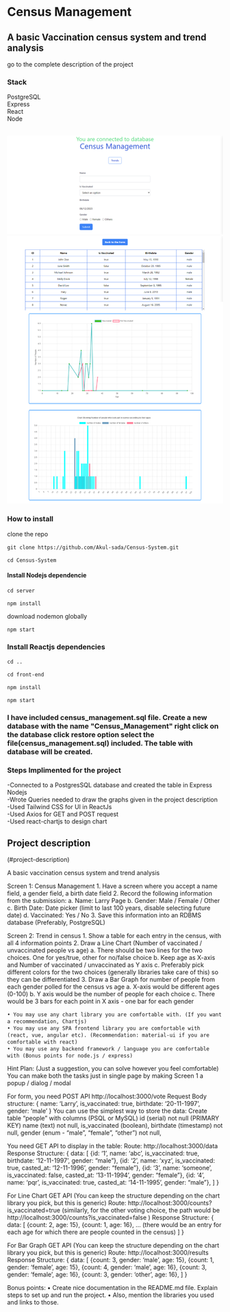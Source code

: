 # Census Management



## A basic Vaccination census system and trend analysis

go to the complete description of the project <a name="project-description"></a>

### Stack
PostgreSQL<br>
Express<br>
React<br>
Node<br>
<br>

![Contact Form](./1stpage.png "contact form")
![Trends](./2ndpage.png "Trends")

### How to install

clone the repo 
```
git clone https://github.com/Akul-sada/Census-System.git
```

```
cd Census-System
```
#### Install Nodejs dependencie
```
cd server
```
```
npm install
```
download nodemon globally
```
npm start
```
### Install Reactjs dependencies

```
cd .. 
```
```
cd front-end
```
```
npm install
```
```
npm start
```
### I have included census_management.sql file. Create a new database with the name "Census_Management" right click on the database click restore option select the file(census_management.sql) included. The table with database will be created.

### Steps Implimented for the project <br>
-Connected to a PostgresSQL database and created the table in Express Nodejs<br>
-Wrote Queries needed to draw the graphs given in the project description<br>
-Used Tailwind CSS for UI in ReactJs<br>
-Used Axios for GET and POST request<br>
-Used react-chartjs to design chart<br>

## Project description 
(#project-description)

A basic vaccination census system and trend analysis

Screen 1: Census Management
    1. Have a screen where you accept a name field, a gender field, a birth date field
    2. Record the following information from the submission:
        a. Name: Larry Page
        b. Gender: Male / Female / Other
        c. Birth Date: Date picker (limit to last 100 years, disable selecting future date)
        d. Vaccinated: Yes / No
    3. Save this information into an RDBMS database (Preferably, PostgreSQL)

Screen 2: Trend in census
    1. Show a table for each entry in the census, with all 4 information points
    2. Draw a Line Chart (Number of vaccinated / unvaccinated people vs age)
        a. There should be two lines for the two choices. One for yes/true, other for no/false choice
        b. Keep age as X-axis and Number of vaccinated / unvaccinated as Y axis
        c. Preferably pick different colors for the two choices (generally libraries take care of this) so they can be differentiated
    3. Draw a Bar Graph for number of people from each gender polled for the census vs age
        a. X-axis would be different ages (0-100)
        b. Y axis would be the number of people for each choice
        c. There would be 3 bars for each point in X axis - one bar for each gender

    • You may use any chart library you are comfortable with. (If you want a recommendation, Chartjs)
    • You may use any SPA frontend library you are comfortable with (react, vue, angular etc). (Recommendation: material-ui if you are comfortable with react)
    • You may use any backend framework / language you are comfortable with (Bonus points for node.js / express)

Hint Plan: (Just a suggestion, you can solve however you feel comfortable)
You can make both the tasks just in single page by making Screen 1 a popup / dialog / modal

For form, you need POST API http://localhost:3000/vote Request Body structure:
{
name: ‘Larry’, is_vaccinated: true, birthdate: ‘20-11-1997’, gender: ‘male’
}
You can use the simplest way to store the data: Create table “people” with columns (PSQL or MySQL) id (serial) not null (PRIMARY KEY)
name (text) not null, is_vaccinated (boolean), birthdate (timestamp) not null,
gender (enum - “male”, “female”, “other”) not null,

You need GET API to display in the table: Route: http://localhost:3000/data Response Structure:
{
data: [
{id: ‘1’, name: ‘abc’, is_vaccinated: true, birthdate: ‘12-11-1997’, gender: “male”},
{id: ‘2’, name: ‘xyz’, is_vaccinated: true, casted_at: ‘12-11-1996’, gender: “female”},
{id: ‘3’, name: ‘someone’, is_vaccinated: false, casted_at: ‘13-11-1994’, gender: “female”},
{id: ‘4’, name: ‘pqr’, is_vaccinated: true, casted_at: ‘14-11-1995’, gender: “male”},
]
}


For Line Chart GET API (You can keep the structure depending on the chart library you pick, but this is generic)
Route: http://localhost:3000/counts?is_vaccinated=true (similarly, for the other voting choice, the path would be http://localhost:3000/counts?is_vaccinated=false )
Response Structure:
{
data: [
{count: 2, age: 15},
{count: 1, age: 16},
… (there would be an entry for each age for which there are people counted in the census)
]
}


For Bar Graph GET API (You can keep the structure depending on the chart library you pick, but this is generic)
Route: http://localhost:3000/results Response Structure:
{
data: [
{count: 3, gender: ‘male’, age: 15},
{count: 1, gender: ‘female’, age: 15},
{count: 4, gender: ‘male’, age: 16},
{count: 3, gender: ‘female’, age: 16},
{count: 3, gender: ‘other’, age: 16},
]
}






Bonus points:
    • Create nice documentation in the README.md file. Explain steps to set up and run the project.
    • Also, mention the libraries you used and links to those.


